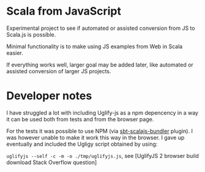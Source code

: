 Scala from JavaScript
=====================

Experimental project to see if automated or assisted conversion from JS to Scala.js is possible.

Minimal functionality is to make using JS examples from Web in Scala easier.
  
If everything works well, larger goal may be added later, like automated or assisted conversion of larger JS projects.

Developer notes
===============

I have struggled a lot with including Uglify-js as a npm depencency in a way it can be used both from tests and from the browser page.

For the tests it was possible to use NPM (via [sbt-scalajs-bundler][1] plugin). I was however unable to make it
work this way in the browser. I gave up eventually and included the Ugligy script obtained by using:

`uglifyjs --self -c -m -o ./tmp/uglifyjs.js`, see [UglifyJS 2 browser build download Stack Overflow question]
 
 [1]: https://github.com/scalacenter/scalajs-bundler
 [2]: http://stackoverflow.com/questions/20027492/uglifyjs-2-browser-build-download
 